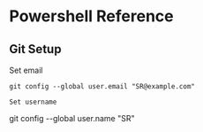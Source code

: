 # Powershell Reference

## Git Setup

Set email
```
git config --global user.email "SR@example.com"

Set username
```
git config --global user.name "SR"